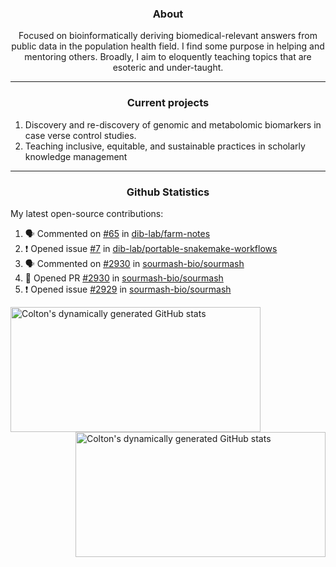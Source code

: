 <!--
Inspiration derived from:
1. https://zzetao.github.io/awesome-github-profile/
2. https://github.com/spcanelon
3. https://github.com/tallguyjenks

Tools used:
1. https://github.com/anuraghazra/github-readme-stats
2. https://github.com/jamesgeorge007/github-activity-readme
3. https://github.com/topics/profile-readme
-->

<h3 align="center">About</h3>

<p align="center">
Focused on bioinformatically deriving biomedical-relevant answers from public data in the population health field. 
I find some purpose in helping and mentoring others. Broadly, I aim to eloquently teaching topics that are esoteric and under-taught.
</p>

---

<h3 align="center">Current projects</h3>

1. Discovery and re-discovery of genomic and metabolomic biomarkers in case verse control studies.
2. Teaching inclusive, equitable, and sustainable practices in scholarly knowledge management

---

<h3 align="center">Github Statistics</h3>

My latest open-source contributions:

<!--START_SECTION:activity-->
1. 🗣 Commented on [#65](https://github.com/dib-lab/farm-notes/issues/65#issuecomment-1900663682) in [dib-lab/farm-notes](https://github.com/dib-lab/farm-notes)
2. ❗ Opened issue [#7](https://github.com/dib-lab/portable-snakemake-workflows/issues/7) in [dib-lab/portable-snakemake-workflows](https://github.com/dib-lab/portable-snakemake-workflows)
3. 🗣 Commented on [#2930](https://github.com/sourmash-bio/sourmash/pull/2930#issuecomment-1894792741) in [sourmash-bio/sourmash](https://github.com/sourmash-bio/sourmash)
4. 💪 Opened PR [#2930](https://github.com/sourmash-bio/sourmash/pull/2930) in [sourmash-bio/sourmash](https://github.com/sourmash-bio/sourmash)
5. ❗ Opened issue [#2929](https://github.com/sourmash-bio/sourmash/issues/2929) in [sourmash-bio/sourmash](https://github.com/sourmash-bio/sourmash)
<!--END_SECTION:activity-->

<a href="https://github.com/ccbaumler">
  <img height="200" width=400 align="left" alt="Colton's dynamically generated GitHub stats" src="https://github-readme-stats.vercel.app/api?username=ccbaumler&show_icons=true&title_color=434d58&icon_color=fa8072&ring_color=ba55d3"/>
</a>
<a href="https://github.com/ccbaumler">
  <img height="200" width=400 align="right" alt="Colton's dynamically generated GitHub stats" src="https://github-readme-stats.vercel.app/api/top-langs/?username=ccbaumler&layout=compact&langs_count=6&card_width=320&title_color=434d58&hide=Standard%20ML,%20TeX,%20Jupyter%20Notebook" />
</a>
